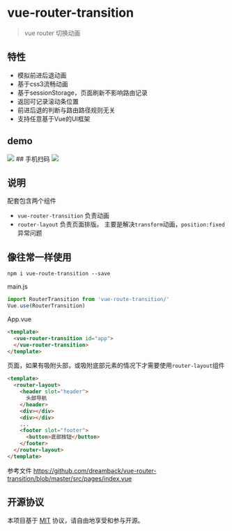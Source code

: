 # vue-router-transition

> vue router 切换动画

## 特性

* 模拟前进后退动画
* 基于css3流畅动画
* 基于sessionStorage，页面刷新不影响路由记录
* 返回可记录滚动条位置
* 前进后退的判断与路由路径规则无关
* 支持任意基于Vue的UI框架

## demo
<img src="https://github.com/dreamback/vue-router-transition/blob/master/src/assets/demo.gif?raw=true">
## 手机扫码
<img src="https://github.com/dreamback/vue-router-transition/blob/master/src/assets/qrcode.png?raw=true">

## 说明
配套包含两个组件
* `vue-router-transition` 负责动画
* `router-layout` 负责页面排版。 主要是解决`transform`动画，`position:fixed`异常问题  

## 像往常一样使用
```
npm i vue-route-transition --save
```
main.js  
``` javascript
import RouterTransition from 'vue-route-transition/'
Vue.use(RouterTransition)
```
App.vue
``` html
<template>
  <vue-router-transition id="app">
  </vue-router-transition>
</template>
```
页面，如果有吸附头部，或吸附底部元素的情况下才需要使用`router-layout`组件
``` html
<template>
  <router-layout>
    <header slot="header">
      头部导航
    </header>
    <div></div>
    <div></div>
    ...
    <footer slot="footer">
      <button>底部按钮</button>
    </footer>
  </router-layout>
</template>
```
参考文件 https://github.com/dreamback/vue-router-transition/blob/master/src/pages/index.vue

## 开源协议

本项目基于 [MIT](https://zh.wikipedia.org/wiki/MIT%E8%A8%B1%E5%8F%AF%E8%AD%89) 协议，请自由地享受和参与开源。